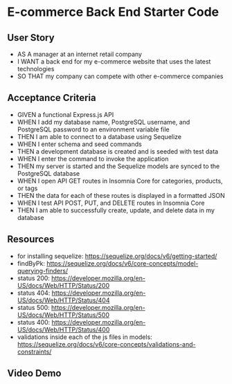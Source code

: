 # E-commerce Back End Starter Code

## User Story

- AS A manager at an internet retail company
- I WANT a back end for my e-commerce website that uses the latest technologies
- SO THAT my company can compete with other e-commerce companies

## Acceptance Criteria

- GIVEN a functional Express.js API
- WHEN I add my database name, PostgreSQL username, and PostgreSQL password to an environment variable file
- THEN I am able to connect to a database using Sequelize
- WHEN I enter schema and seed commands
- THEN a development database is created and is seeded with test data
- WHEN I enter the command to invoke the application
- THEN my server is started and the Sequelize models are synced to the PostgreSQL database
- WHEN I open API GET routes in Insomnia Core for categories, products, or tags
- THEN the data for each of these routes is displayed in a formatted JSON
- WHEN I test API POST, PUT, and DELETE routes in Insomnia Core
- THEN I am able to successfully create, update, and delete data in my database

## Resources 

- for installing sequelize: https://sequelize.org/docs/v6/getting-started/ 
- findByPk: https://sequelize.org/docs/v6/core-concepts/model-querying-finders/ 
- status 200: https://developer.mozilla.org/en-US/docs/Web/HTTP/Status/200 
- status 404: https://developer.mozilla.org/en-US/docs/Web/HTTP/Status/404 
- status 500: https://developer.mozilla.org/en-US/docs/Web/HTTP/Status/500 
- status 400: https://developer.mozilla.org/en-US/docs/Web/HTTP/Status/400 
- validations inside each of the js files in models: https://sequelize.org/docs/v6/core-concepts/validations-and-constraints/ 

## Video Demo